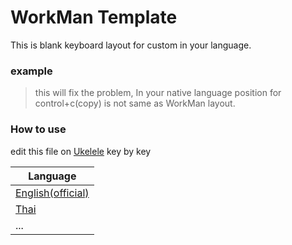 # WorkMan Template

This is blank keyboard layout for custom in your language.

### example

> this will fix the problem, In your native language position for control+c(copy) is not same as WorkMan layout.

### How to use

edit this file on [Ukelele](https://software.sil.org/ukelele/) key by key

| Language                                                       |
| -------------------------------------------------------------- |
| [English(official)](https://github.com/workman-layout/Workman) |
| [Thai](https://github.com/Wolowit/Thai_Workman)                |
| ...                                                            |
